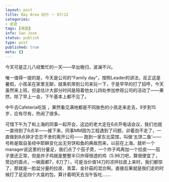 ```yaml
---
layout: post
title: Bay Area 纪行 － 07/12
categories:
- 足迹
tags: [美国]
info: San Jose
status: publish
type: post
published: true
meta: {}
---
```


今天可是正儿八经繁忙的一天——早出晚归，波澜不兴。
 
唯一值得一提的是，今天是公司的"Family day"，按照Leader的讲法，反正这是暑假，小孩呆在家里无聊，就乘机带到公司来玩一下，于是早早的打了招呼，今天虽然来上班，但是估计大部分时间是陪着他女儿四处参加参观公司的活动了——果然，除了早上一会，下午基本上都不见了。
 
中午去Cafeteria吃饭 ，果然看见满地都是不同肤色的小孩走来走去，9岁到15岁，应有尽有，热闹了很多。
 
可惜下午为了和上海的同事一起开会，这边的老大定在6点开电话会议，我们也就一直待到了6点半——接下来，同事MM因为工程遇到了问题，卯着劲不走了，一直做到8点钟才恋恋不舍的离开公司—— 
跑到一家东北菜馆，叫做‘五饼二鱼’——号称是取自圣经中耶稣变化出无穷饼和鱼的典故而来，以前在上海，就听一个manager说这里的分量足，我们点了个茄子煲，一个炸子鸡再加一个拉皮——茄子堡还正常，但是炸子鸡就是整整半只炸得很透的鸡（5.96刀吧，算很便宜了，旁边的面点，一碗面都7，8刀了），可是当价值14刀的凉拌拉皮上来时，我们都惊了，那就是一脸盆分量的拉皮、青菜、金针菇的混合啊。直接后果就是我们走的时候打了足足四个大盒的包，算计着明天去当午饭吃.......
 
